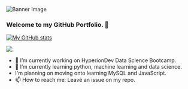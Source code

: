 ![Banner Image](github_banner.png)


### Welcome to my GitHub Portfolio. 👋
[![My GitHub stats](https://github-readme-stats.vercel.app/api?username=drnmartin&show_icons=true&theme=transparent)](https://github.com/anuraghazra/github-readme-stats)

<a href="https://github.com/anuraghazra/github-readme-stats"><img align="center" src="https://github-readme-stats.vercel.app/api/top-langs/?username=drnmartin&layout=compact&theme=buefy&hide_border=true&langs_count=10" /></a>

- 🔭 I’m currently working on HyperionDev Data Science Bootcamp.
- 🌱 I’m currently learning python, machine learning and data science.
- I'm planning on moving onto learning MySQL and JavaScript.
- 📫 How to reach me: Leave an issue on my repo.
